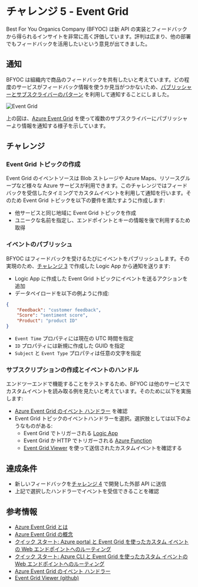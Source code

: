 # チャレンジ 5 - Event Grid

Best For You Organics Company (BFYOC) は新 API の実装とフィードバックから得られるインサイトを非常に高く評価しています。評判は広まり、他の部署でもフィードバックを活用したいという意見が出てきました。

## 通知

BFYOC は組織内で商品のフィードバックを共有したいと考えています。どの程度のサービスがフィードバック情報を使うか見当がつかないため、[パブリッシャーとサブスクライバーのパターン](https://docs.microsoft.com/ja-jp/azure/architecture/patterns/publisher-subscriber) を利用して通知することにしました。

![Event Grid](../Images/challenge5.png)

上の図は、[Azure Event Grid](https://azure.microsoft.com/ja-jp/services/event-grid/) を使って複数のサブスクライバーにパブリッシャーより情報を通知する様子を示しています。

## チャレンジ

### Event Grid トピックの作成

Event Grid のイベントソースは Blob ストレージや Azure Maps、リソースグループなど様々な Azure サービスが利用できます。このチャレンジではフィードバックを受信したタイミングでカスタムイベントを利用して通知を行います。そのため Event Grid トピックを以下の要件を満たすように作成します:

* 他サービスと同じ地域に Event Grid トピックを作成
* ユニークな名前を指定し、エンドポイントとキーの情報を後で利用するため取得

### イベントのパブリッシュ

BFYOC はフィードバックを受けるたびにイベントをパブリッシュします。その実現のため、[チャレンジ 3](..//Challenge-3-Logic-Apps/readme.md) で作成した Logic App から通知を送ります:

* Logic App に作成した Event Grid トピックにイベントを送るアクションを追加
* データペイロードを以下の例ように作成:

```JSON
{
    "Feedback": "customer feedback",
    "Score": "sentiment score",
    "Product": "product ID"
}
```

* `Event Time` プロパティには現在の UTC 時間を指定
* `ID` プロパティには新規に作成した GUID を指定
* `Subject` と `Event Type` プロパティは任意の文字を指定

### サブスクリプションの作成とイベントのハンドル

エンドツーエンドで機能することをテストするため、BFYOC は他のサービスでカスタムイベントを読み取る例を見たいと考えています。そのために以下を実施します:

* [Azure Event Grid のイベント ハンドラー](https://docs.microsoft.com/ja-jp/azure/event-grid/event-handlers) を確認
* Event Grid トピックのイベントハンドラーを選択。選択肢としては以下のようなものがある:
  * Event Grid でトリガーされる [Logic App](https://docs.microsoft.com/ja-jp/azure/event-grid/event-handlers#logic-apps)
  * Event Grid か HTTP でトリガーされる [Azure Function](https://docs.microsoft.com/ja-jp/azure/azure-functions/functions-bindings-event-grid) 
  * [Event Grid Viewer](https://github.com/Azure-Samples/azure-event-grid-viewer) を使って送信されたカスタムイベントを確認する

## 達成条件

* 新しいフィードバックを[チャレンジ 4](..//Challenge-4-API-Management/readme.md) で開発した外部 API に送信
* 上記で選択したハンドラーでイベントを受信できることを確認

## 参考情報

* [Azure Event Grid とは](https://docs.microsoft.com/ja-jp/azure/event-grid/overview)
* [Azure Event Grid の概念](https://docs.microsoft.com/ja-jp/azure/event-grid/concepts)
* [クイック スタート: Azure portal と Event Grid を使ったカスタム イベントの Web エンドポイントへのルーティング](https://docs.microsoft.com/ja-jp/azure/event-grid/custom-event-quickstart-portal)
* [クイック スタート: Azure CLI と Event Grid を使ったカスタム イベントの Web エンドポイントへのルーティング](https://docs.microsoft.com/ja-jp/azure/event-grid/custom-event-quickstart)
* [Azure Event Grid のイベント ハンドラー](https://docs.microsoft.com/ja-jp/azure/event-grid/event-handlers)
* [Event Grid Viewer (github)](https://github.com/Azure-Samples/azure-event-grid-viewer)
